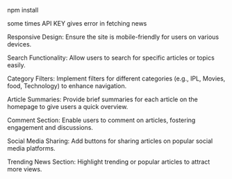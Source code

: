 npm install

some times API KEY gives error in fetching news 


Responsive Design: Ensure the site is mobile-friendly for users on various devices.

Search Functionality: Allow users to search for specific articles or topics easily.

Category Filters: Implement filters for different categories (e.g., IPL, Movies, food, Technology) to enhance navigation.

Article Summaries: Provide brief summaries for each article on the homepage to give users a quick overview.

Comment Section: Enable users to comment on articles, fostering engagement and discussions.

Social Media Sharing: Add buttons for sharing articles on popular social media platforms.

Trending News Section: Highlight trending or popular articles to attract more views.
